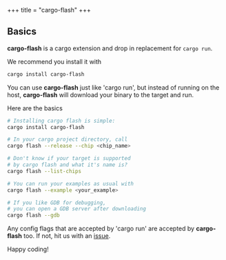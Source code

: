 +++
title = "cargo-flash"
+++
## Basics

**cargo-flash** is a cargo extension and drop in replacement for `cargo run`.

We recommend you install it with
```sh
cargo install cargo-flash
```
You can use **cargo-flash** just like 'cargo run', but instead of running on the host,
**cargo-flash** will download your binary to the target and run.

Here are the basics

```sh
# Installing cargo flash is simple:
cargo install cargo-flash

# In your cargo project directory, call
cargo flash --release --chip <chip_name>

# Don't know if your target is supported
# by cargo flash and what it's name is?
cargo flash --list-chips

# You can run your examples as usual with
cargo flash --example <your_example>

# If you like GDB for debugging,
# you can open a GDB server after downloading
cargo flash --gdb
```

Any config flags that are accepted by 'cargo run' are accepted by <b>cargo-flash</b> too.
If not, hit us with an [issue](https://github.com/probe-rs/cargo-flash/issues/new/choose).

Happy coding!